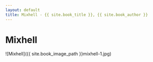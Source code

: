 ```yaml
---
layout: default
title: Mixhell - {{ site.book_title }}, {{ site.book_author }}
---
```


# Mixhell

![Mixhell]({{ site.book_image_path }}mixhell-1.jpg)
